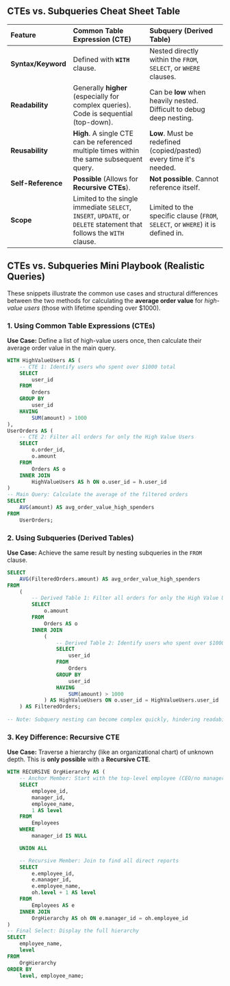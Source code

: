 ## CTEs vs. Subqueries Cheat Sheet Table

| Feature | Common Table Expression (CTE) | Subquery (Derived Table) |
| :--- | :--- | :--- |
| **Syntax/Keyword** | Defined with **`WITH`** clause. | Nested directly within the `FROM`, `SELECT`, or `WHERE` clauses. |
| **Readability** | Generally **higher** (especially for complex queries). Code is sequential (top-down). | Can be **low** when heavily nested. Difficult to debug deep nesting. |
| **Reusability** | **High**. A single CTE can be referenced multiple times within the same subsequent query. | **Low**. Must be redefined (copied/pasted) every time it's needed. |
| **Self-Reference** | **Possible** (Allows for **Recursive CTEs**). | **Not possible**. Cannot reference itself. |
| **Scope** | Limited to the single immediate `SELECT`, `INSERT`, `UPDATE`, or `DELETE` statement that follows the `WITH` clause. | Limited to the specific clause (`FROM`, `SELECT`, or `WHERE`) it is defined in. |

## CTEs vs. Subqueries Mini Playbook (Realistic Queries)

These snippets illustrate the common use cases and structural differences between the two methods for calculating the **average order value** for *high-value users* (those with lifetime spending over $1000).

### 1\. Using Common Table Expressions (CTEs)

**Use Case:** Define a list of high-value users once, then calculate their average order value in the main query.

```sql
WITH HighValueUsers AS (
    -- CTE 1: Identify users who spent over $1000 total
    SELECT
        user_id
    FROM
        Orders
    GROUP BY
        user_id
    HAVING
        SUM(amount) > 1000
),
UserOrders AS (
    -- CTE 2: Filter all orders for only the High Value Users
    SELECT
        o.order_id,
        o.amount
    FROM
        Orders AS o
    INNER JOIN
        HighValueUsers AS h ON o.user_id = h.user_id
)
-- Main Query: Calculate the average of the filtered orders
SELECT
    AVG(amount) AS avg_order_value_high_spenders
FROM
    UserOrders;
```

### 2\. Using Subqueries (Derived Tables)

**Use Case:** Achieve the same result by nesting subqueries in the `FROM` clause.

```sql
SELECT
    AVG(FilteredOrders.amount) AS avg_order_value_high_spenders
FROM
    (
        -- Derived Table 1: Filter all orders for only the High Value Users
        SELECT
            o.amount
        FROM
            Orders AS o
        INNER JOIN
            (
                -- Derived Table 2: Identify users who spent over $1000 total
                SELECT
                    user_id
                FROM
                    Orders
                GROUP BY
                    user_id
                HAVING
                    SUM(amount) > 1000
            ) AS HighValueUsers ON o.user_id = HighValueUsers.user_id
    ) AS FilteredOrders;
    
-- Note: Subquery nesting can become complex quickly, hindering readability.
```

### 3\. Key Difference: Recursive CTE

**Use Case:** Traverse a hierarchy (like an organizational chart) of unknown depth. This is **only possible** with a **Recursive CTE**.

```sql
WITH RECURSIVE OrgHierarchy AS (
    -- Anchor Member: Start with the top-level employee (CEO/no manager)
    SELECT
        employee_id,
        manager_id,
        employee_name,
        1 AS level
    FROM
        Employees
    WHERE
        manager_id IS NULL

    UNION ALL

    -- Recursive Member: Join to find all direct reports
    SELECT
        e.employee_id,
        e.manager_id,
        e.employee_name,
        oh.level + 1 AS level
    FROM
        Employees AS e
    INNER JOIN
        OrgHierarchy AS oh ON e.manager_id = oh.employee_id
)
-- Final Select: Display the full hierarchy
SELECT
    employee_name,
    level
FROM
    OrgHierarchy
ORDER BY
    level, employee_name;
```
